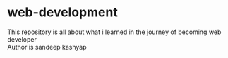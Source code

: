 # web-development
This repository is all about what i learned in the journey of becoming web developer
<br>
Author is sandeep kashyap
